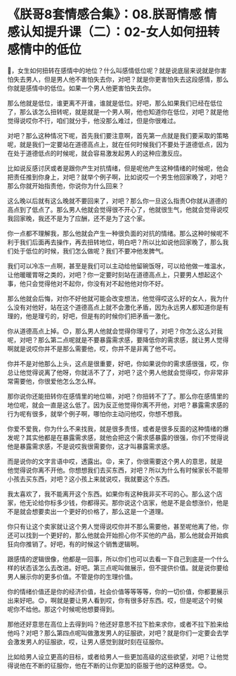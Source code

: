 # 《朕哥8套情感合集》：08.朕哥情感 情感认知提升课（二）：02-女人如何扭转感情中的低位

🎼，女生如何扭转在感情中的地位？什么叫感情低位呢？就是说底层来说就是你害怕失去男人，但是男人他不害怕失去你，对吧？就是你更害怕失去这段感情，那么你就是感情中的低位。如果一个男人他更害怕失去你。

那么他就是低位，谁更离不开谁，谁就是低位。好吧，那么如果我们已经在低位了，那么该怎么扭转呢，就是就是一个男人啊，他也知道你在低位，对吧？就是他觉得说哎你不行，咱们就分手，他没那么难过，但是你很难过。

对吧？那么这种情况下呢，首先我们要注意啊，首先第一点就是我们要采取的策略呢，就是我们一定要站在道德高点上，就在任何时候我们不要处于道德低点，因为在处于道德低点的时候呢，就会容易激发起男人的这种应激反应。

比如说反感讨厌或者是跟你产生对抗情绪，但是呢他产生这种情绪的时候呢，他会把责任推到你身上，对吧？就举个例子啊，比如说哎一个男生他回家晚了，对吧？那么你就开始指责他，你说你为什么回来？

这么晚以后就有这么晚就不要回来了，对吧？那么你一旦这么指责O你就从道德的高点到了低点了。那么男人他就会觉得很不开心了，他就很生气，他就会觉得说哎我回家晚，我还不是为了应酬，还不是为了这个家。

你一点都不理解我，那么他就会产生一种很负面的对抗的情绪。那么这种时候呢不利于我们后面再去操作，再去扭转地位，明白吧？所以比如说他回家晚了，那么我们处于低位的时候，我们怎么做呢？我们不要冲他发脾气。

我们可以冷冻一点啊，甚至是我们可以主动给他留碗饭呀，可以给他做一堆温水，让他暖暖胃呀之类的，对吧？你一定要时刻站在道德高点上，只要男人想起这个事，他只会觉得他对不起你，你没有对不起他他对你不好。

那么他就会后悔，对你不好他就可能会改变想法，他觉得哎这么好的女人，我为什么没有对他好，站在这个道德高点上就不会激化矛盾，因为永远男人都知道你是有理的，他是理亏的，好吧，但是有的时候你们把矛盾一激化。

你从道德高点上掉。😊，那么男人他就会觉得你理亏了，对吧？你怎么这么对我呢，对吧？那么第二点呢就是不要暴露需求感，要降低你的需求感，就让男人觉得啊就是说哎你并不是那么需要他，哎，你并不是非离了他不可。

你并不是对他那么上头，这点是很重要，好吧，你如果说你的需求感很强，哎，你总让他觉得说离了他呀，你就活不了了，对吧？这个男人他就会觉得哎，你非常非常需要他，你很爱他怎么怎么样。

那你说你还能扭转你在感情里的地位嘛，对吧？你扭转不了了。那么你在感情里的地位呢，就会一直是这么低了。因为反正他觉得你离不开他，对吧？暴露需求感的行为呢有很多，就举个例子啊，哪怕你主动问他哎，你想不想我。

你爱不爱我，你为什么不来找我，就是很多责怪，或者是很多反面的这种情绪的爆发呢？其实他都是在暴露需求感，就他会把这个需求感暴露的很强，你们不觉得说他是暴露需求感，不是说哎我很需要你，这才叫暴露需求感。

而是说你的文字言语中哎，透露出。😡，来了，你很需要这个男人的意思，就是他觉得说你离不开他。你想想我们去买东西，对吧？所以为什么有时候家长不能带小孩去买东西，对吧？这小孩上来就说哎，我就要这个东西。

我太喜欢了，我不能离开这个东西。如果你有这种我非买不可的心。那么这个店家，他无论给你标多少钱，你都得买。那你说这个店家，他是不是会想涨价，他是不是就会想要卖出一个更好的价格了，那么这是一个道理。

你只有让这个卖家就让这个男人觉得说哎你并不那么需要他，甚至呢他离了他，你还可以找到一个更好的，那么他就会开始担心你不买他的产品，那么他就会开始疯狂向你推销了。好吧，有的时候这个销售逻辑啊。

跟感情的逻辑很像，他都是一回事，所以你们也可以去看一下自己到底是一个什么样的状态该怎么去改进。好吧。第三点呢叫做展示，但不提供价值。就是说你要给男人展示你的更多价值。不管是你的生理价值。

你的情绪价值还是你的经济价值，社会价值等等等等，你的一切价值，你都要展示出来好吧。😊，啊就是要让男人看到哎，你有很多好东西。哎，但是呢这个时候呢你不给他。那这个时候呢他想要得到。

那他还好意思在高位上去得到吗？他还好意思不拉下脸来求你，或者不拉下脸来给他吗？对吧？那么第四点呢叫做激发男人的征服欲，对吧？就是你们一定要会去学会激发男人的征服欲，哎，让男人感觉到就时刻在征服你。

比如给男人设立更高的目标，或者给男人一些更加高级的这些欲望，对吧？让他觉得说他在不断的征服你，他在不断的让你更加的臣服于他的这种感觉。😊。

